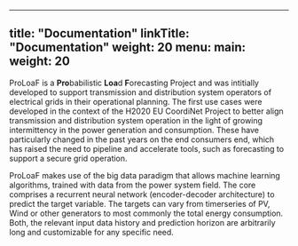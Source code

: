 
---
title: "Documentation"
linkTitle: "Documentation"
weight: 20
menu:
  main:
    weight: 20
---

ProLoaF is a **Pro**babilistic **Loa**d **F**orecasting Project and was intitially developed to support transmission and distribution system operators of electrical grids in their operational planning. The first use cases were developed in the context of the H2020 EU CoordiNet Project to better align transmission and distribution system operation in the light of growing intermittency in the power generation and consumption. These have particularly changed in the past years on the end consumers end, which has raised the need to pipeline and accelerate tools, such as forecasting to support a secure grid operation. 

ProLoaF makes use of the big data paradigm that allows machine learning algorithms, trained with data from the power system field. The core comprises a recurrent neural network (encoder-decoder architecture) to predict the target variable. 
The targets can vary from timerseries of PV, Wind or other generators to most commonly the total energy consumption.
Both, the relevant input data history and prediction horizon are arbitrarily long and customizable for any specific need.
